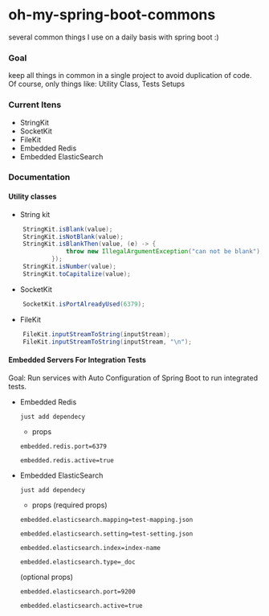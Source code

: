 # oh-my-spring-boot-commons
several common things I use on a daily basis with spring boot :)

### Goal

keep all things in common in a single project to avoid duplication of code.
Of course, only things like: Utility Class, Tests Setups

### Current Itens

* StringKit
* SocketKit
* FileKit
* Embedded Redis
* Embedded ElasticSearch

### Documentation

#### Utility classes

* String kit

```java
    StringKit.isBlank(value);
    StringKit.isNotBlank(value);
    StringKit.isBlankThen(value, (e) -> {
                throw new IllegalArgumentException("can not be blank");
            });
    StringKit.isNumber(value);
    StringKit.toCapitalize(value);
```

* SocketKit

```java
    SocketKit.isPortAlreadyUsed(6379);
```

* FileKit

```java
    FileKit.inputStreamToString(inputStream);
    FileKit.inputStreamToString(inputStream, "\n");
```

#### Embedded Servers For Integration Tests

Goal: Run services with Auto Configuration of Spring Boot to run integrated tests.

* Embedded Redis
    
  `just add dependecy`
  
  * props
  
  `embedded.redis.port=6379`
  
  `embedded.redis.active=true`
  
* Embedded ElasticSearch
    
  `just add dependecy`
  
  * props (required props)
  
  `embedded.elasticsearch.mapping=test-mapping.json`
  
  `embedded.elasticsearch.setting=test-setting.json`
  
  `embedded.elasticsearch.index=index-name`
  
  `embedded.elasticsearch.type=_doc`
  
  (optional props)
  
  `embedded.elasticsearch.port=9200`
  
  `embedded.elasticsearch.active=true`
